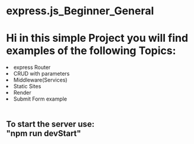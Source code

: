 # express.js_Beginner_General

<h1>Hi in this simple Project you will find examples of the following Topics:</h1>

<ls>
<li>express Router</li>
<li>CRUD with parameters</li>
<li>Middleware(Services)</li>
<li>Static Sites</li>
<li>Render</li>
<li>Submit Form example
</li>
</ls>
<br>
<h2>To start the server use:<br> "npm run devStart" </h2>
